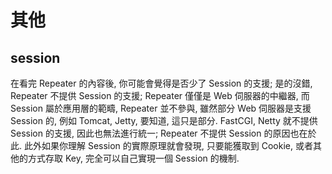 

# 其他

## session

在看完 Repeater 的內容後, 你可能會覺得是否少了 Session 的支援; 是的沒錯, Repeater 不提供 Session 的支援; Repeater 僅僅是 Web 伺服器的中繼器, 而 Session 屬於應用層的範疇, Repeater 並不參與, 雖然部分 Web 伺服器是支援 Session 的, 例如 Tomcat, Jetty, 要知道, 這只是部分. FastCGI, Netty 就不提供 Session 的支援, 因此也無法進行統一; Repeater 不提供 Session 的原因也在於此.
此外如果你理解 Session 的實際原理就會發現, 只要能獲取到 Cookie, 或者其他的方式存取 Key, 完全可以自己實現一個 Session 的機制.

